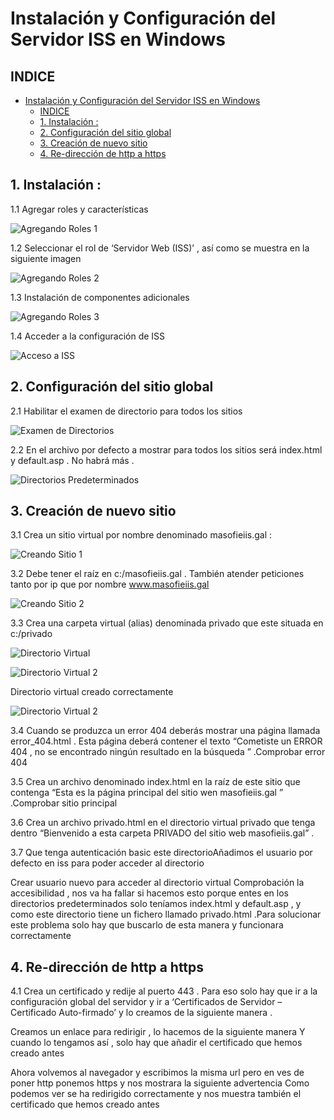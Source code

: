 # Instalación y Configuración del Servidor ISS en Windows 

## INDICE

- [Instalación y Configuración del Servidor ISS en Windows](#instalación-y-configuración-del-servidor-iss-en-windows)
  - [INDICE](#indice)
  - [1. Instalación :](#1-instalación-)
  - [2. Configuración del sitio global](#2-configuración-del-sitio-global)
  - [3. Creación de nuevo sitio](#3-creación-de-nuevo-sitio)
  - [4. Re-dirección de http a https](#4-re-dirección-de-http-a-https)


## 1. Instalación :

1.1 Agregar roles y características 


![Agregando Roles 1](./img/1_roles.png)

1.2 Seleccionar el rol de ‘Servidor Web (ISS)’ , así como se muestra en la siguiente imagen

![Agregando Roles 2](./img/2_roles.png)

1.3 Instalación de componentes adicionales

![Agregando Roles 3](./img/3_roles.png)

1.4 Acceder a la configuración de ISS 

![Acceso a ISS](./img/1_iis.png)


## 2. Configuración del sitio global


2.1 Habilitar el examen de directorio para todos los sitios 

![Examen de Directorios](./img/2_iis.png)

2.2 En el archivo por defecto a mostrar para todos los sitios será index.html y default.asp . No habrá más .

![Directorios Predeterminados](./img/3_iis.png)


## 3. Creación de nuevo sitio 


3.1 Crea un sitio virtual por nombre denominado masofieiis.gal :

![Creando Sitio 1](./img/4_iis.png)


3.2 Debe tener el raíz en c:/masofieiis.gal . También atender peticiones tanto por ip que por nombre www.masofieiis.gal

![Creando Sitio 2](./img/5_iis.png)

3.3 Crea una carpeta virtual (alias) denominada privado que este situada en c:/privado

![Directorio Virtual](./img/6_iis.png)

![Directorio Virtual 2](./img/7_iis.png)

Directorio virtual creado correctamente 

![Directorio Virtual 2](./img/8_iis.png)

3.4 Cuando se produzca un error 404 deberás mostrar una página llamada error_404.html . Esta página deberá contener el texto “Cometiste un ERROR 404  , no se encontrado ningún resultado en la búsqueda ” .Comprobar error 404 


3.5 Crea un archivo denominado index.html en la raíz de este sitio que contenga “Esta es la página principal del sitio wen masofieiis.gal ” .Comprobar sitio principal


3.6 Crea un archivo privado.html en el directorio virtual privado que tenga dentro “Bienvenido a esta carpeta PRIVADO del sitio web masofieiis.gal” .

3.7 Que tenga autenticación basic este directorioAñadimos el usuario por defecto en iss para poder acceder al directorio 

Crear usuario nuevo para acceder al directorio virtual Comprobación la accesibilidad , nos va ha fallar si hacemos esto porque entes en los directorios predeterminados solo teníamos index.html y default.asp , y como este directorio tiene un fichero llamado privado.html .Para solucionar este problema solo hay que buscarlo de esta manera y funcionara correctamente 


## 4. Re-dirección de http a https 


4.1 Crea un certificado y redije al puerto 443 . Para eso solo hay que ir a la configuración global del servidor y ir a ‘Certificados de Servidor – Certificado Auto-firmado’ y lo creamos de la siguiente manera .


Creamos un enlace para redirigir , lo hacemos de la siguiente manera Y cuando lo tengamos así , solo hay que añadir el certificado que hemos creado antes 


Ahora volvemos al navegador y escribimos la misma url pero en ves de poner http ponemos https y nos mostrara la siguiente advertencia Como podemos ver se ha redirigido correctamente y nos muestra también el certificado que hemos creado antes 